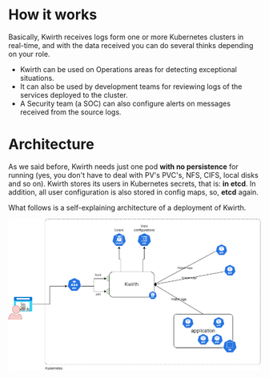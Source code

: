 # How it works
Basically, Kwirth receives logs form one or more Kubernetes clusters in real-time, and with the data received you can do several thinks depending on your role.

  - Kwirth can be used on Operations areas for detecting exceptional situations.
  - It can also be used by development teams for reviewing logs of the services deployed to the cluster.
  - A Security team (a SOC) can also configure alerts on messages received from the source logs.

# Architecture
As we said before, Kwirth needs just one pod **with no persistence** for running (yes, you don't have to deal with PV's PVC's, NFS, CIFS, local disks and so on). Kwirth stores its users in Kubernetes secrets, that is: **in etcd**. In addition, all user configuration is also stored in config maps, so, **etcd** again.

What follows is a self-explaining architecture of a deployment of Kwirth.

![](./_media/kwirth-arch.png)
